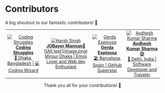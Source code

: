 # Contributors

A big shoutout to our fantastic contributors! 🎉

<!-- Contributor Table -->
<table>
    <tr>
        <td align="center">
            <a href="https://github.com/coding-struggles">
                <img src="https://avatars.githubusercontent.com/u/146979710?v=4" width="150" height="150" alt="Coding Struggles">
                <br>
                <strong>Coding Struggles</strong>
                <br>
                🚀 Dhaka, Bangladesh | 💻 Coding Wizard
            </a>
        </td>
        <td align="center">
            <a href="https://github.com/jobayermannan">
                <img src="https://avatars.githubusercontent.com/u/121758551?v=4" width="150" height="150" alt="Harsh Singh">
                <br>
                <strong>JOBayer Mannan🦅</strong>
                <br>
                ![Alt text](image.png) Mirpur,Dhaka | Emoji Lover and Web dev Enthusiast
            </a>
        </td>
        <td align="center">
            <a href="https://github.com/gerdaespinosa">
                <img src="https://github.com/gerdaespinosa.png" width="150" height="150" alt="Gerda Espinosa">
                <br>
                <strong>Gerda Espinosa</strong>
                <br>
                🏖️ Barcelona, Spain | GitHub Superstar
            </a>
        </td>
        <td align="center">
            <a href="https://github.com/ChildEater69">
                <img src="https://github.com/ChildEater69.png" width="150" height="150" alt="Avdhesh Kumar Sharma">
                <br>
                <strong>Avdhesh Kumar Sharma 😊</strong>
                <br>
                🌟 Delhi, India | Software Developer and Traveler
            </a>
        </td>
    </tr>  
    
   
    
</table>
<!-- End of Contributor Table -->

<!-- Thank You Message -->
<div align="center">
    Thank you all for your contributions! 🙌
</div>
